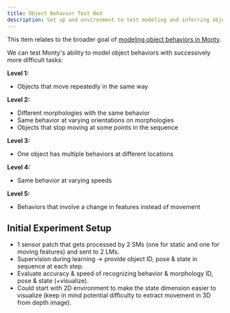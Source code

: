 ```yaml
---
title: Object Behavior Test Bed
description: Set up and environment to test modeling and inferring object behavior under various conditions. 
---
```


This item relates to the broader goal of [modeling object behaviors in Monty](../../theory/recent-progress/object-behaviors.md#implementation-in-monty).

We can test Monty's ability to model object behaviors with successively more difficult tasks:

**Level 1:** 
- Objects that move repeatedly in the same way
  
**Level 2:** 
- Different morphologies with the same behavior
- Same behavior at varying orientations on morphologies
- Objects that stop moving at some points in the sequence

**Level 3:**
- One object has multiple behaviors at different locations

**Level 4:**
- Same behavior at varying speeds

**Level 5:**
- Behaviors that involve a change in features instead of movement


## Initial Experiment Setup
- 1 sensor patch that gets processed by 2 SMs (one for static and one for moving features) and sent to 2 LMs.
- Supervision during learning -> provide object ID, pose & state in sequence at each step.
- Evaluate accuracy & speed of recognizing behavior & morphology ID, pose & state (+visualize).
- Could start with 2D environment to make the state dimension easier to visualize (keep in mind potential difficulty to extract movement in 3D from depth image).

